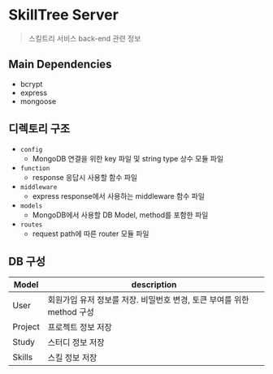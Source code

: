 # SkillTree Server

> 스킬트리 서비스 back-end 관련 정보
> <br>

## Main Dependencies

- bcrypt
- express
- mongoose

## 디렉토리 구조

- `config`
  - MongoDB 연결을 위한 key 파일 및 string type 상수 모듈 파일
- `function`
  - response 응답시 사용할 함수 파일
- `middleware`
  - express response에서 사용하는 middleware 함수 파일
- `models`
  - MongoDB에서 사용할 DB Model, method를 포함한 파일
- `routes`
  - request path에 따른 router 모듈 파일

## DB 구성

| Model   | description                                                            |
| ------- | ---------------------------------------------------------------------- |
| User    | 회원가입 유저 정보를 저장. 비밀번호 변경, 토큰 부여를 위한 method 구성 |
| Project | 프로젝트 정보 저장                                                     |
| Study   | 스터디 정보 저장                                                       |
| Skills  | 스킬 정보 저장                                                         |
